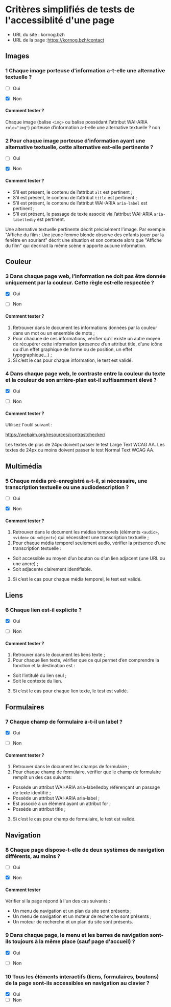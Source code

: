 ﻿# Critères simplifiés de tests de l'accessiblité d'une page


- URL du site : kornog.bzh
- URL de la page :https://kornog.bzh/contact




## Images


### 1 Chaque image porteuse d'information a-t-elle une alternative textuelle ?


- [ ] Oui
- [X] Non 


#### Comment tester ?


Chaque image (balise `<img>` ou balise possédant l’attribut WAI-ARIA `role="img"`) porteuse d’information a-t-elle une alternative textuelle ? non




### 2 Pour chaque image porteuse d’information ayant une alternative textuelle, cette alternative est-elle pertinente ?


- [ ] Oui
- [X] Non


#### Comment tester ?


- S’il est présent, le contenu de l’attribut `alt` est pertinent ;
- S’il est présent, le contenu de l’attribut `title` est pertinent ;
- S’il est présent, le contenu de l’attribut WAI-ARIA `aria-label` est pertinent ;
- S’il est présent, le passage de texte associé via l’attribut WAI-ARIA `aria-labelledby` est pertinent.


Une alternative textuelle pertinente décrit précisément l'image. Par exemple "Affiche du film : Une jeune femme blonde observe des enfants jouer par la fenêtre en souriant" décrit une situation et son contexte alors que "Affiche du film" qui décrirait la même scène n'apporte aucune information.




## Couleur


### 3 Dans chaque page web, l’information ne doit pas être donnée uniquement par la couleur. Cette règle est-elle respectée ?


- [X] Oui
- [ ] Non


#### Comment tester ?


1. Retrouver dans le document les informations données par la couleur dans un mot ou un ensemble de mots ;
2. Pour chacune de ces informations, vérifier qu’il existe un autre moyen de récupérer cette information (présence d’un attribut title, d’une icône ou d’un effet graphique de forme ou de position, un effet typographique…) ;
3. Si c’est le cas pour chaque information, le test est validé.


### 4 Dans chaque page web, le contraste entre la couleur du texte et la couleur de son arrière-plan est-il suffisamment élevé ?


- [X] Oui
- [ ] Non


#### Comment tester ?


Utilisez l'outil suivant :


https://webaim.org/resources/contrastchecker/


Les textes de plus de 24px doivent passer le test Large Text WCAG AA.
Les textes de 24px ou moins doivent passer le test Normal Text WCAG AA.




## Multimédia


### 5 Chaque média pré-enregistré a-t-il, si nécessaire, une transcription textuelle ou une audiodescription ?


- [ ] Oui
- [X] Non


#### Comment tester ?


1. Retrouver dans le document les médias temporels (éléments `<audio>`, `<video>` ou `<object>`) qui nécessitent une transcription textuelle ;
2. Pour chaque média temporel seulement audio, vérifier la présence d’une transcription textuelle :
- Soit accessible au moyen d’un bouton ou d’un lien adjacent (une URL ou une ancre) ;
- Soit adjacente clairement identifiable.
3. Si c’est le cas pour chaque média temporel, le test est validé.


## Liens


### 6 Chaque lien est-il explicite ?


- [X] Oui
- [ ] Non


#### Comment tester ?


1. Retrouver dans le document les liens texte ;
2. Pour chaque lien texte, vérifier que ce qui permet d’en comprendre la fonction et la destination est :
- Soit l’intitulé du lien seul ;
- Soit le contexte du lien.
3. Si c’est le cas pour chaque lien texte, le test est validé.


## Formulaires


### 7 Chaque champ de formulaire a-t-il un label ?


- [X] Oui
- [ ] Non


#### Comment tester ?


1. Retrouver dans le document les champs de formulaire ;
2. Pour chaque champ de formulaire, vérifier que le champ de formulaire remplit un des cas suivants:
- Possède un attribut WAI-ARIA aria-labelledby référençant un passage de texte identifié ;
- Possède un attribut WAI-ARIA aria-label ;
- Est associé à un élément <label> ayant un attribut for ;
- Possède un attribut title ;
3. Si c’est le cas pour champ de formulaire, le test est validé.




## Navigation


### 8 Chaque page dispose-t-elle de deux systèmes de navigation différents, au moins ?


- [ ] Oui
- [X] Non


#### Comment tester


Vérifier si la page répond à l'un des cas suivants :


- Un menu de navigation et un plan du site sont présents ;
- Un menu de navigation et un moteur de recherche sont présents ;
- Un moteur de recherche et un plan du site sont présents.


### 9 Dans chaque page, le menu et les barres de navigation sont-ils toujours à la même place (sauf page d'accueil) ?


- [X] Oui
- [ ] Non


### 10 Tous les éléments interactifs (liens, formulaires, boutons) de la page sont-ils accessibles en navigation au clavier ?


- [X] Oui
- [ ] Non